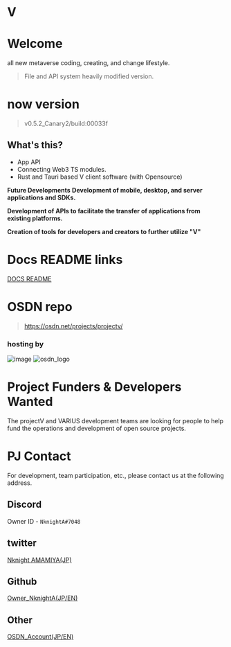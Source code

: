 # V 
# Welcome
all new metaverse coding, creating, and change lifestyle.
> File and API system heavily modified version.

# now version
> v0.5.2_Canary2/build:00033f

## What's this?
 - App API
 - Connecting Web3 TS modules.
 - Rust and Tauri based V client software (with Opensource)
 
  __Future Developments__
  __Development of mobile, desktop, and server applications and SDKs.__

  __Development of APIs to facilitate the transfer of applications from existing platforms.__
  
  __Creation of tools for developers and creators to further utilize "V"__

# Docs README links
[DOCS README](https://github.com/nknighta/V/tree/main/docs#v-docs-markdown-readme)

# OSDN repo

> https://osdn.net/projects/projectv/

### hosting by
![image](https://user-images.githubusercontent.com/88763245/227477885-85f92eb1-e6d0-4713-bd7b-d9dcce34085f.png)
![osdn_logo](https://user-images.githubusercontent.com/88763245/227475348-36363766-dd2b-4475-b4e7-7ac410c0fb61.png)

# Project Funders & Developers Wanted

The projectV and VARIUS development teams are looking for people to help fund the operations and development of open source projects.

# PJ Contact
For development, team participation, etc., please contact us at the following address.

## Discord
Owner ID - ``NknightA#7048``

## twitter
[Nknight AMAMIYA(JP)](https://twitter.com/ama_dev_1)

## Github
[Owner_NknightA(JP/EN)](https://github.com/nknighta)

## Other
[OSDN_Account(JP/EN)](https://osdn.net/users/nknight/)
